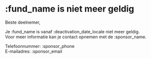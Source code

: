 # :fund_name is niet meer geldig

Beste deelnemer,
&nbsp;  

Je :fund_name is vanaf :deactivation_date_locale niet meer geldig.  
Voor meer informatie kan je contact opnemen met de :sponsor_name.
&nbsp;  

Telefoonnummer: :sponsor_phone  
E-mailadres: :sponsor_email

